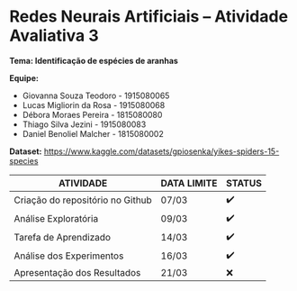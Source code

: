 # Redes Neurais Artificiais – Atividade Avaliativa 3

**Tema: Identificação de espécies de aranhas**

**Equipe:**
- Giovanna Souza Teodoro - 1915080065
- Lucas Migliorin da Rosa - 1915080068
- Débora Moraes Pereira - 1815080080
- Thiago Silva Jezini - 1915080083
- Daniel Benoliel Malcher - 1815080002

**Dataset:** https://www.kaggle.com/datasets/gpiosenka/yikes-spiders-15-species

| **ATIVIDADE**                    | **DATA LIMITE** | **STATUS**         |
|----------------------------------|-----------------|--------------------|
| Criação do repositório no Github | 07/03           | :heavy_check_mark: |
| Análise Exploratória             | 09/03           | :heavy_check_mark: |
| Tarefa de Aprendizado            | 14/03           | :heavy_check_mark: |
| Análise dos Experimentos         | 16/03           | :heavy_check_mark: |
| Apresentação dos Resultados      | 21/03           | :x:                |
